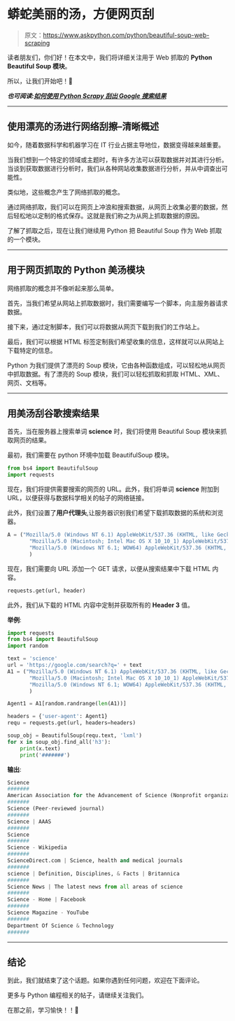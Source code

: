 # 蟒蛇美丽的汤，方便网页刮

> 原文：<https://www.askpython.com/python/beautiful-soup-web-scraping>

读者朋友们，你们好！在本文中，我们将详细关注用于 Web 抓取的 **Python Beautiful Soup 模块**。

所以，让我们开始吧！🙂

***也可阅读:[如何使用 Python Scrapy 刮出 Google 搜索结果](https://www.askpython.com/python-modules/scrape-google-search-results-python-scrapy)***

* * *

## 使用漂亮的汤进行网络刮擦–清晰概述

如今，随着数据科学和机器学习在 IT 行业占据主导地位，数据变得越来越重要。

当我们想到一个特定的领域或主题时，有许多方法可以获取数据并对其进行分析。当谈到获取数据进行分析时，我们从各种网站收集数据进行分析，并从中调查出可能性。

类似地，这些概念产生了网络抓取的概念。

通过网络抓取，我们可以在网页上冲浪和搜索数据，从网页上收集必要的数据，然后轻松地以定制的格式保存。这就是我们称之为从网上抓取数据的原因。

了解了抓取之后，现在让我们继续用 Python 把 Beautiful Soup 作为 Web 抓取的一个模块。

* * *

## 用于网页抓取的 Python 美汤模块

网络抓取的概念并不像听起来那么简单。

首先，当我们希望从网站上抓取数据时，我们需要编写一个脚本，向主服务器请求数据。

接下来，通过定制脚本，我们可以将数据从网页下载到我们的工作站上。

最后，我们可以根据 HTML 标签定制我们希望收集的信息，这样就可以从网站上下载特定的信息。

Python 为我们提供了漂亮的 Soup 模块，它由各种函数组成，可以轻松地从网页中抓取数据。有了漂亮的 Soup 模块，我们可以轻松抓取和抓取 HTML、XML、网页、文档等。

* * *

## 用美汤刮谷歌搜索结果

首先，当在服务器上搜索单词 **science** 时，我们将使用 Beautiful Soup 模块来抓取网页的结果。

最初，我们需要在 python 环境中加载 BeautifulSoup 模块。

```py
from bs4 import BeautifulSoup
import requests

```

现在，我们将提供需要搜索的网页的 URL。此外，我们将单词 **science** 附加到 URL，以便获得与数据科学相关的帖子的网络链接。

此外，我们设置了**用户代理头**,让服务器识别我们希望下载抓取数据的系统和浏览器。

```py
A = ("Mozilla/5.0 (Windows NT 6.1) AppleWebKit/537.36 (KHTML, like Gecko) Chrome/41.0.2228.0 Safari/537.36",
       "Mozilla/5.0 (Macintosh; Intel Mac OS X 10_10_1) AppleWebKit/537.36 (KHTML, like Gecko) Chrome/41.0.2227.1 Safari/537.36",
       "Mozilla/5.0 (Windows NT 6.1; WOW64) AppleWebKit/537.36 (KHTML, like Gecko) Chrome/41.0.2227.0 Safari/537.36",
       )

```

现在，我们需要向 URL 添加一个 GET 请求，以便从搜索结果中下载 HTML 内容。

```py
requests.get(url, header)

```

此外，我们从下载的 HTML 内容中定制并获取所有的 **Header 3** 值。

**举例**:

```py
import requests
from bs4 import BeautifulSoup
import random

text = 'science'
url = 'https://google.com/search?q=' + text
A1 = ("Mozilla/5.0 (Windows NT 6.1) AppleWebKit/537.36 (KHTML, like Gecko) Chrome/41.0.2228.0 Safari/537.36",
       "Mozilla/5.0 (Macintosh; Intel Mac OS X 10_10_1) AppleWebKit/537.36 (KHTML, like Gecko) Chrome/41.0.2227.1 Safari/537.36",
       "Mozilla/5.0 (Windows NT 6.1; WOW64) AppleWebKit/537.36 (KHTML, like Gecko) Chrome/41.0.2227.0 Safari/537.36",
       )

Agent1 = A1[random.randrange(len(A1))]

headers = {'user-agent': Agent1}
requ = requests.get(url, headers=headers)

soup_obj = BeautifulSoup(requ.text, 'lxml')
for x in soup_obj.find_all('h3'):
    print(x.text)
    print('#######')

```

**输出**:

```py
Science
#######
American Association for the Advancement of Science (Nonprofit organization)
#######
Science (Peer-reviewed journal)
#######
Science | AAAS
#######
Science
#######
Science - Wikipedia
#######
ScienceDirect.com | Science, health and medical journals
#######
science | Definition, Disciplines, & Facts | Britannica
#######
Science News | The latest news from all areas of science
#######
Science - Home | Facebook
#######
Science Magazine - YouTube
#######
Department Of Science & Technology 
#######

```

* * *

## 结论

到此，我们就结束了这个话题。如果你遇到任何问题，欢迎在下面评论。

更多与 Python 编程相关的帖子，请继续关注我们。

在那之前，学习愉快！！🙂